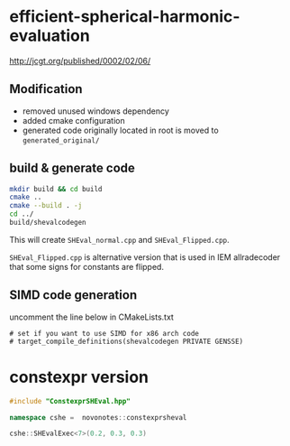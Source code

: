 # efficient-spherical-harmonic-evaluation

http://jcgt.org/published/0002/02/06/


## Modification

- removed unused windows dependency
- added cmake configuration
- generated code originally located in root is moved to `generated_original/`

## build & generate code 

```sh
mkdir build && cd build
cmake ..
cmake --build . -j
cd ../
build/shevalcodegen
```

This will create `SHEval_normal.cpp` and  `SHEval_Flipped.cpp`.

`SHEval_Flipped.cpp` is alternative version that is used in IEM allradecoder that some signs for constants are flipped.

## SIMD code generation

uncomment the line below in CMakeLists.txt

```
# set if you want to use SIMD for x86 arch code
# target_compile_definitions(shevalcodegen PRIVATE GENSSE)
```

# constexpr version

```cpp
#include "ConstexprSHEval.hpp"

namespace cshe =  novonotes::constexprsheval

cshe::SHEvalExec<7>(0.2, 0.3, 0.3)
```